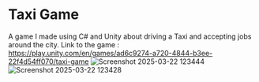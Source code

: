 # Taxi Game
 A game I made using C# and Unity about driving a Taxi and accepting jobs around the city.
Link to the game : https://play.unity.com/en/games/ad6c9274-a720-4844-b3ee-22f4d54ff070/taxi-game
![Screenshot 2025-03-22 123444](https://github.com/user-attachments/assets/591f4cbb-536d-4c25-853f-58349e38e538)
![Screenshot 2025-03-22 123428](https://github.com/user-attachments/assets/7de94d92-7a39-4941-b342-05ff44f858d4)
